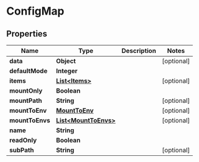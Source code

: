 

# ConfigMap


## Properties

| Name | Type | Description | Notes |
|------------ | ------------- | ------------- | -------------|
|**data** | **Object** |  |  [optional] |
|**defaultMode** | **Integer** |  |  |
|**items** | [**List&lt;Items&gt;**](Items.md) |  |  [optional] |
|**mountOnly** | **Boolean** |  |  |
|**mountPath** | **String** |  |  [optional] |
|**mountToEnv** | [**MountToEnv**](MountToEnv.md) |  |  [optional] |
|**mountToEnvs** | [**List&lt;MountToEnvs&gt;**](MountToEnvs.md) |  |  [optional] |
|**name** | **String** |  |  |
|**readOnly** | **Boolean** |  |  |
|**subPath** | **String** |  |  [optional] |




